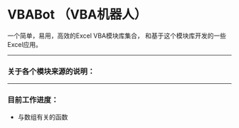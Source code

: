# VBABot （VBA机器人） 

一个简单，易用，高效的Excel VBA模块库集合， 和基于这个模块库开发的一些Excel应用。

------------------
### 关于各个模块来源的说明：




------------------
### 目前工作进度：
+ 与数组有关的函数
